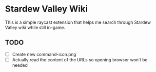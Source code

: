 # Stardew Valley Wiki
This is a simple raycast extension that helps me search through Stardew Valley wiki while still in-game.

## TODO
- [ ] Create new command-icon.png
- [ ] Actually read the content of the URLs so opening browser won't be needed